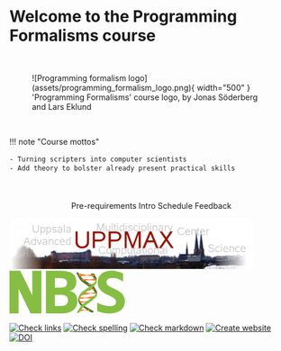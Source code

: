 # Welcome to the Programming Formalisms course

<br/>

<figure markdown="span">
  ![Programming formalism logo](assets/programming_formalism_logo.png){ width="500" }
  <figcaption>'Programming Formalisms' course logo, by Jonas Söderberg and Lars Eklund</figcaption>
</figure>

<br/>

!!! note "Course mottos"

    - Turning scripters into computer scientists
    - Add theory to bolster already present practical skills

<br/>

<div style="text-align: center; margin-top: 20px;">
    <a href="prereqs.md" class="md-button md-button--primary" style="text-decoration:none;">Pre-requirements</a>
    <a href="intro.md" class="md-button md-button--primary" style="text-decoration:none;">Intro</a>
    <a href="schedule.md" class="md-button md-button--primary" style="text-decoration:none;">Schedule</a>
    <a href="misc/feedback.md" class="md-button md-button--primary" style="text-decoration:none;">Feedback</a>
</div>

  ![The UPPMAX logo](assets/uppmax_logo_50.png)
  ![The NBIS logo](assets/nbis_green_logo_25.png)


<!-- markdownlint-disable MD013 --><!-- Badges cannot be split up over lines, hence will break 80 characters per line -->

[![Check links](https://github.com/UPPMAX/programming_formalisms/actions/workflows/check_links.yaml/badge.svg?branch=main)](https://github.com/UPPMAX/programming_formalisms/actions/workflows/check_links.yaml)
[![Check spelling](https://github.com/UPPMAX/programming_formalisms/actions/workflows/check_spelling.yaml/badge.svg?branch=main)](https://github.com/UPPMAX/programming_formalisms/actions/workflows/check_spelling.yaml)
[![Check markdown](https://github.com/UPPMAX/programming_formalisms/actions/workflows/check_markdown.yaml/badge.svg?branch=main)](https://github.com/UPPMAX/programming_formalisms/actions/workflows/check_markdown.yaml)
[![Create website](https://github.com/UPPMAX/programming_formalisms/actions/workflows/create_website.yaml/badge.svg?branch=main)](https://github.com/UPPMAX/programming_formalisms/actions/workflows/create_website.yaml)
[![DOI](https://zenodo.org/badge/549484381.svg)](https://doi.org/10.5281/zenodo.14591462)

<!-- markdownlint-enable MD013 -->

